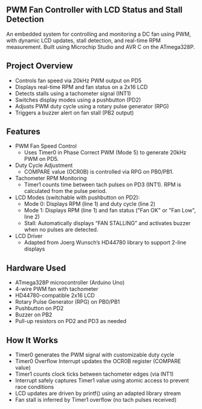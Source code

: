 ## PWM Fan Controller with LCD Status and Stall Detection

An embedded system for controlling and monitoring a DC fan using PWM, with dynamic LCD updates, stall detection, and real-time RPM measurement. Built using Microchip Studio and AVR C on the ATmega328P.

## Project Overview 
- Controls fan speed via 20kHz PWM output on PD5
- Displays real-time RPM and fan status on a 2x16 LCD
- Detects stalls using a tachometer signal (INT1)
- Switches display modes using a pushbutton (PD2)
- Adjusts PWM duty cycle using a rotary pulse generator (RPG)
- Triggers a buzzer alert on fan stall (PB2 output)

## Features 
- PWM Fan Speed Control
  - Uses Timer0 in Phase Correct PWM (Mode 5) to generate 20kHz PWM on PD5.
- Duty Cycle Adjustment
  - COMPARE value (OCR0B) is controlled via RPG on PB0/PB1.
- Tachometer RPM Monitoring
  - Timer1 counts time between tach pulses on PD3 (INT1). RPM is calculated from the pulse period.
- LCD Modes (switchable with pushbutton on PD2):
  - Mode 0: Displays RPM (line 1) and duty cycle (line 2)
  - Mode 1: Displays RPM (line 1) and fan status ("Fan OK" or "Fan Low", line 2)
  - Stall: Automatically displays “FAN STALLING” and activates buzzer when no pulses are detected.
- LCD Driver
  - Adapted from Joerg Wunsch’s HD44780 library to support 2-line displays
 
## Hardware Used 
- ATmega328P microcontroller (Arduino Uno)
- 4-wire PWM fan with tachometer
- HD44780-compatible 2x16 LCD
- Rotary Pulse Generator (RPG) on PB0/PB1
- Pushbutton on PD2
- Buzzer on PB2
- Pull-up resistors on PD2 and PD3 as needed

## How It Works 
- Timer0 generates the PWM signal with customizable duty cycle
- Timer0 Overflow Interrupt updates the OCR0B register (COMPARE value)
- Timer1 counts clock ticks between tachometer edges (via INT1)
- Interrupt safely captures Timer1 value using atomic access to prevent race conditions
- LCD updates are driven by printf() using an adapted library stream
- Fan stall is inferred by Timer1 overflow (no tach pulses received)

